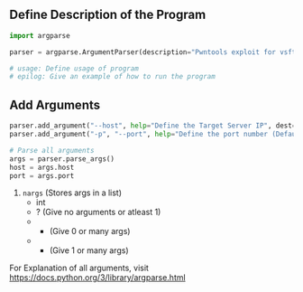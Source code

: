 ## Define Description of the Program
```python
import argparse

parser = argparse.ArgumentParser(description="Pwntools exploit for vsftpd 2.3.4", usage="%(prog)s --host [RHOST]", epilog="Example: python %(prog)s --host 127.0.0.1")

# usage: Define usage of program
# epilog: Give an example of how to run the program
```


## Add Arguments
```python
parser.add_argument("--host", help="Define the Target Server IP", dest="host", required=True)
parser.add_argument("-p", "--port", help="Define the port number (Default 21)", metavar="Port Number", dest="port", default=21)

# Parse all arguments
args = parser.parse_args()
host = args.host
port = args.port
```

1) `nargs` (Stores args in a list)
	- int
	- ? (Give no arguments or atleast 1)
	- * (Give 0 or many args)
	- + (Give 1 or many args)

For Explanation of all arguments, visit https://docs.python.org/3/library/argparse.html

